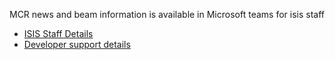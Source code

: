 MCR news and beam information is available in Microsoft teams for isis staff

* [ISIS Staff Details](http://www.facilities.rl.ac.uk/isis/computing/itservicedesk/Documentation/MCR%20News%20and%20Beam%20information%20in%20Microsoft%20Teams.docx)
* [Developer support details](http://www.facilities.rl.ac.uk/isis/computing/itservicedesk/Documentation/MCR%20News%20Teams%20support.docx)
